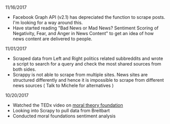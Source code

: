 11/16/2017

* Facebook Graph API (v2.1) has depreciated the function to scrape posts. I'm looking for a way around this.
* Have started reading "Bad News or Mad News? Sentiment Scoring of Negativity, Fear, and Anger in News Content" to get an idea of how news content are delivered to people.


11/01/2017

* Scraped data from Left and Right politics related subbreddits and wrote a script to search for a query and check the
  most shared sources from both sides.
* Scrappy is not able to scrape from multiple sites. News sites are structured differently and hence it is impossible to
  scrape from different news sources ( Talk to Michele for alternatives )


10/20/2017

* Watched the TEDx video on [moral theory foundation](https://www.ted.com/talks/jonathan_haidt_on_the_moral_mind)
* Looking into Scrapy to pull data from Breitbart 
* Conducted moral foundations sentiment analysis
